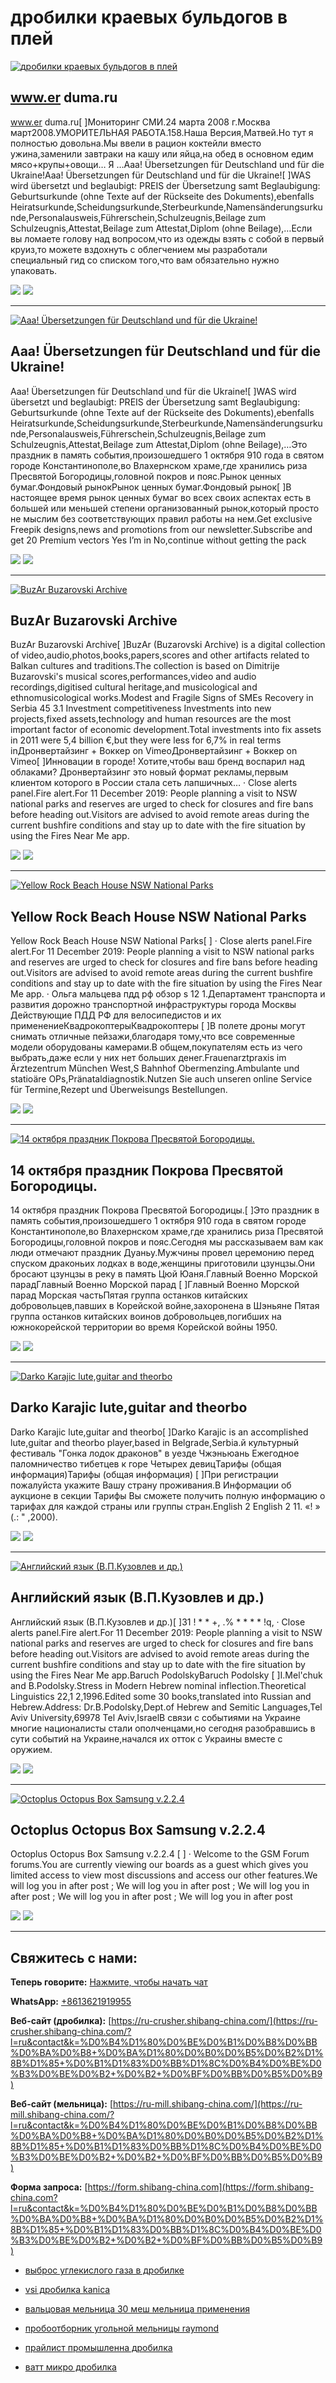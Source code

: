 # дробилки краевых бульдогов в плей

<a href="https://swt.shibang-china.com/?l=ru&img&k=%D0%B4%D1%80%D0%BE%D0%B1%D0%B8%D0%BB%D0%BA%D0%B8+%D0%BA%D1%80%D0%B0%D0%B5%D0%B2%D1%8B%D1%85+%D0%B1%D1%83%D0%BB%D1%8C%D0%B4%D0%BE%D0%B3%D0%BE%D0%B2+%D0%B2+%D0%BF%D0%BB%D0%B5%D0%B9" target="_blank">![дробилки краевых бульдогов в плей](http://static.shibang-china.com/all-800x300/215.jpg)</a>

## www.er duma.ru
www.er duma.ru[ ]Мониторинг СМИ.24 марта 2008 г.Москва март2008.УМОРИТЕЛЬНАЯ РАБОТА.158.Наша Версия,Матвей.Но тут я полностью довольна.Мы ввели в рацион коктейли вместо ужина,заменили завтраки на кашу или яйца,на обед в основном едим мясо+крупы+овощи… Я …Aaa! &#220;bersetzungen f&#252;r Deutschland und f&#252;r die Ukraine!Aaa! &#220;bersetzungen f&#252;r Deutschland und f&#252;r die Ukraine![ ]WAS wird &#252;bersetzt und beglaubigt: PREIS der &#220;bersetzung samt Beglaubigung: Geburtsurkunde (ohne Texte auf der R&#252;ckseite des Dokuments),ebenfalls Heiratsurkunde,Scheidungsurkunde,Sterbeurkunde,Namens&#228;nderungsurkunde,Personalausweis,F&#252;hrerschein,Schulzeugnis,Beilage zum Schulzeugnis,Attestat,Beilage zum Attestat,Diplom (ohne Beilage),…Если вы ломаете голову над вопросом,что из одежды взять с собой в первый круиз,то можете вздохнуть с облегчением мы разработали специальный гид со списком того,что вам обязательно нужно упаковать.


<a href="https://whatsapp.shibangsoft.com/WhatsApp.php" target="_blank" title="WhatsApp">![](http://static.shibang-china.com/icon/whatsapp.png)</a> <a href="https://swt.shibang-china.com/?l=ru&icon&k=%D0%B4%D1%80%D0%BE%D0%B1%D0%B8%D0%BB%D0%BA%D0%B8+%D0%BA%D1%80%D0%B0%D0%B5%D0%B2%D1%8B%D1%85+%D0%B1%D1%83%D0%BB%D1%8C%D0%B4%D0%BE%D0%B3%D0%BE%D0%B2+%D0%B2+%D0%BF%D0%BB%D0%B5%D0%B9" target="_blank">![](http://static.shibang-china.com/icon/chat-ru.png)</a>

---

<a href="https://swt.shibang-china.com/?l=ru&img&k=%D0%B4%D1%80%D0%BE%D0%B1%D0%B8%D0%BB%D0%BA%D0%B8+%D0%BA%D1%80%D0%B0%D0%B5%D0%B2%D1%8B%D1%85+%D0%B1%D1%83%D0%BB%D1%8C%D0%B4%D0%BE%D0%B3%D0%BE%D0%B2+%D0%B2+%D0%BF%D0%BB%D0%B5%D0%B9" target="_blank">![Aaa! &#220;bersetzungen f&#252;r Deutschland und f&#252;r die Ukraine!](http://static.shibang-china.com/all-800x300/694.jpg)</a>

## Aaa! &#220;bersetzungen f&#252;r Deutschland und f&#252;r die Ukraine!
Aaa! &#220;bersetzungen f&#252;r Deutschland und f&#252;r die Ukraine![ ]WAS wird &#252;bersetzt und beglaubigt: PREIS der &#220;bersetzung samt Beglaubigung: Geburtsurkunde (ohne Texte auf der R&#252;ckseite des Dokuments),ebenfalls Heiratsurkunde,Scheidungsurkunde,Sterbeurkunde,Namens&#228;nderungsurkunde,Personalausweis,F&#252;hrerschein,Schulzeugnis,Beilage zum Schulzeugnis,Attestat,Beilage zum Attestat,Diplom (ohne Beilage),…Это праздник в память события,произошедшего 1 октября 910 года в святом городе Константинополе,во Влахернском храме,где хранились риза Пресвятой Богородицы,головной покров и пояс.Рынок ценных бумаг.Фондовый рынокРынок ценных бумаг.Фондовый рынок[ ]В настоящее время рынок ценных бумаг во всех своих аспектах есть в большей или меньшей степени организованный рынок,который просто не мыслим без соответствующих правил работы на нем.Get exclusive Freepik designs,news and promotions from our newsletter.Subscribe and get 20 Premium vectors Yes I’m in No,continue without getting the pack


<a href="https://whatsapp.shibangsoft.com/WhatsApp.php" target="_blank" title="WhatsApp">![](http://static.shibang-china.com/icon/whatsapp.png)</a> <a href="https://swt.shibang-china.com/?l=ru&icon&k=%D0%B4%D1%80%D0%BE%D0%B1%D0%B8%D0%BB%D0%BA%D0%B8+%D0%BA%D1%80%D0%B0%D0%B5%D0%B2%D1%8B%D1%85+%D0%B1%D1%83%D0%BB%D1%8C%D0%B4%D0%BE%D0%B3%D0%BE%D0%B2+%D0%B2+%D0%BF%D0%BB%D0%B5%D0%B9" target="_blank">![](http://static.shibang-china.com/icon/chat-ru.png)</a>

---

<a href="https://swt.shibang-china.com/?l=ru&img&k=%D0%B4%D1%80%D0%BE%D0%B1%D0%B8%D0%BB%D0%BA%D0%B8+%D0%BA%D1%80%D0%B0%D0%B5%D0%B2%D1%8B%D1%85+%D0%B1%D1%83%D0%BB%D1%8C%D0%B4%D0%BE%D0%B3%D0%BE%D0%B2+%D0%B2+%D0%BF%D0%BB%D0%B5%D0%B9" target="_blank">![BuzAr Buzarovski Archive](http://static.shibang-china.com/all-800x300/1034.jpg)</a>

## BuzAr Buzarovski Archive
BuzAr Buzarovski Archive[ ]BuzAr (Buzarovski Archive) is a digital collection of video,audio,photos,books,papers,scores and other artifacts related to Balkan cultures and traditions.The collection is based on Dimitrije Buzarovski's musical scores,performances,video and audio recordings,digitised cultural heritage,and musicological and ethnomusicological works.Modest and Fragile Signs of SMEs Recovery in Serbia 45 3.1 Investment competitiveness Investments into new projects,fixed assets,technology and human resources are the most important factor of economic development.Total investments into fix assets in 2011 were 5,4 billion €,but they were less for 6,7% in real terms inДронвертайзинг + Воккер on VimeoДронвертайзинг + Воккер on Vimeo[ ]Инновации в городе! Хотите,чтобы ваш бренд воспарил над облаками? Дронвертайзинг это новый формат рекламы,первым клиентом которого в России стала сеть лапшичных…&nbsp;&#0183;&#32;Close alerts panel.Fire alert.For 11 December 2019: People planning a visit to NSW national parks and reserves are urged to check for closures and fire bans before heading out.Visitors are advised to avoid remote areas during the current bushfire conditions and stay up to date with the fire situation by using the Fires Near Me app.


<a href="https://whatsapp.shibangsoft.com/WhatsApp.php" target="_blank" title="WhatsApp">![](http://static.shibang-china.com/icon/whatsapp.png)</a> <a href="https://swt.shibang-china.com/?l=ru&icon&k=%D0%B4%D1%80%D0%BE%D0%B1%D0%B8%D0%BB%D0%BA%D0%B8+%D0%BA%D1%80%D0%B0%D0%B5%D0%B2%D1%8B%D1%85+%D0%B1%D1%83%D0%BB%D1%8C%D0%B4%D0%BE%D0%B3%D0%BE%D0%B2+%D0%B2+%D0%BF%D0%BB%D0%B5%D0%B9" target="_blank">![](http://static.shibang-china.com/icon/chat-ru.png)</a>

---

<a href="https://swt.shibang-china.com/?l=ru&img&k=%D0%B4%D1%80%D0%BE%D0%B1%D0%B8%D0%BB%D0%BA%D0%B8+%D0%BA%D1%80%D0%B0%D0%B5%D0%B2%D1%8B%D1%85+%D0%B1%D1%83%D0%BB%D1%8C%D0%B4%D0%BE%D0%B3%D0%BE%D0%B2+%D0%B2+%D0%BF%D0%BB%D0%B5%D0%B9" target="_blank">![Yellow Rock Beach House NSW National Parks](http://static.shibang-china.com/all-800x300/798.jpg)</a>

## Yellow Rock Beach House NSW National Parks
Yellow Rock Beach House NSW National Parks[ ]&nbsp;&#0183;&#32;Close alerts panel.Fire alert.For 11 December 2019: People planning a visit to NSW national parks and reserves are urged to check for closures and fire bans before heading out.Visitors are advised to avoid remote areas during the current bushfire conditions and stay up to date with the fire situation by using the Fires Near Me app.&nbsp;&#0183;&#32;Ольга мальцева пдд рф обзор s 12 1.Департамент транспорта и развития дорожно транспортной инфраструктуры города Москвы Действующие ПДД РФ для велосипедистов и их применениеКвадрокоптерыКвадрокоптеры [ ]В полете дроны могут снимать отличные пейзажи,благодаря тому,что все современные модели оборудованы камерами.В общем,покупателям есть из чего выбрать,даже если у них нет больших денег.Frauenarztpraxis im &#196;rztezentrum M&#252;nchen West,S Bahnhof Obermenzing.Ambulante und statio&#228;re OPs,Pr&#228;nataldiagnostik.Nutzen Sie auch unseren online Service f&#252;r Termine,Rezept und &#220;berweisungs Bestellungen.


<a href="https://whatsapp.shibangsoft.com/WhatsApp.php" target="_blank" title="WhatsApp">![](http://static.shibang-china.com/icon/whatsapp.png)</a> <a href="https://swt.shibang-china.com/?l=ru&icon&k=%D0%B4%D1%80%D0%BE%D0%B1%D0%B8%D0%BB%D0%BA%D0%B8+%D0%BA%D1%80%D0%B0%D0%B5%D0%B2%D1%8B%D1%85+%D0%B1%D1%83%D0%BB%D1%8C%D0%B4%D0%BE%D0%B3%D0%BE%D0%B2+%D0%B2+%D0%BF%D0%BB%D0%B5%D0%B9" target="_blank">![](http://static.shibang-china.com/icon/chat-ru.png)</a>

---

<a href="https://swt.shibang-china.com/?l=ru&img&k=%D0%B4%D1%80%D0%BE%D0%B1%D0%B8%D0%BB%D0%BA%D0%B8+%D0%BA%D1%80%D0%B0%D0%B5%D0%B2%D1%8B%D1%85+%D0%B1%D1%83%D0%BB%D1%8C%D0%B4%D0%BE%D0%B3%D0%BE%D0%B2+%D0%B2+%D0%BF%D0%BB%D0%B5%D0%B9" target="_blank">![14 октября праздник Покрова Пресвятой Богородицы.](http://static.shibang-china.com/all-800x300/43.jpg)</a>

## 14 октября праздник Покрова Пресвятой Богородицы.
14 октября праздник Покрова Пресвятой Богородицы.[ ]Это праздник в память события,произошедшего 1 октября 910 года в святом городе Константинополе,во Влахернском храме,где хранились риза Пресвятой Богородицы,головной покров и пояс.Сегодня мы рассказываем вам как люди отмечают праздник Дуаньу.Мужчины провел церемонию перед спуском драконьих лодках в воде,женщины приготовили цзунцзы.Они бросают цзунцзы в реку в память Цюй Юаня.Главный Военно Морской парадГлавный Военно Морской парад [ ]Главный Военно Морской парад Морская частьПятая группа останков китайских добровольцев,павших в Корейской войне,захоронена в Шэньяне Пятая группа останков китайских воинов добровольцев,погибших на южнокорейской территории во время Корейской войны 1950.


<a href="https://whatsapp.shibangsoft.com/WhatsApp.php" target="_blank" title="WhatsApp">![](http://static.shibang-china.com/icon/whatsapp.png)</a> <a href="https://swt.shibang-china.com/?l=ru&icon&k=%D0%B4%D1%80%D0%BE%D0%B1%D0%B8%D0%BB%D0%BA%D0%B8+%D0%BA%D1%80%D0%B0%D0%B5%D0%B2%D1%8B%D1%85+%D0%B1%D1%83%D0%BB%D1%8C%D0%B4%D0%BE%D0%B3%D0%BE%D0%B2+%D0%B2+%D0%BF%D0%BB%D0%B5%D0%B9" target="_blank">![](http://static.shibang-china.com/icon/chat-ru.png)</a>

---

<a href="https://swt.shibang-china.com/?l=ru&img&k=%D0%B4%D1%80%D0%BE%D0%B1%D0%B8%D0%BB%D0%BA%D0%B8+%D0%BA%D1%80%D0%B0%D0%B5%D0%B2%D1%8B%D1%85+%D0%B1%D1%83%D0%BB%D1%8C%D0%B4%D0%BE%D0%B3%D0%BE%D0%B2+%D0%B2+%D0%BF%D0%BB%D0%B5%D0%B9" target="_blank">![Darko Karajic lute,guitar and theorbo](http://static.shibang-china.com/all-800x300/487.jpg)</a>

## Darko Karajic lute,guitar and theorbo
Darko Karajic lute,guitar and theorbo[ ]Darko Karajic is an accomplished lute,guitar and theorbo player,based in Belgrade,Serbia.й культурный фестиваль &quot;Гонка лодок драконов&quot; в уезде Чжэньюань Ежегодное паломничество тибетцев к горе Четырех девицТарифы (общая информация)Тарифы (общая информация) [ ]При регистрации пожалуйста укажите Вашу страну проживания.В Информации об аукционе в секции Тарифы Вы сможете получить полную информацию о тарифах для каждой страны или группы стран.English 2 English 2 11. &#171;! &#187; (.: &quot; ,2000).


<a href="https://whatsapp.shibangsoft.com/WhatsApp.php" target="_blank" title="WhatsApp">![](http://static.shibang-china.com/icon/whatsapp.png)</a> <a href="https://swt.shibang-china.com/?l=ru&icon&k=%D0%B4%D1%80%D0%BE%D0%B1%D0%B8%D0%BB%D0%BA%D0%B8+%D0%BA%D1%80%D0%B0%D0%B5%D0%B2%D1%8B%D1%85+%D0%B1%D1%83%D0%BB%D1%8C%D0%B4%D0%BE%D0%B3%D0%BE%D0%B2+%D0%B2+%D0%BF%D0%BB%D0%B5%D0%B9" target="_blank">![](http://static.shibang-china.com/icon/chat-ru.png)</a>

---

<a href="https://swt.shibang-china.com/?l=ru&img&k=%D0%B4%D1%80%D0%BE%D0%B1%D0%B8%D0%BB%D0%BA%D0%B8+%D0%BA%D1%80%D0%B0%D0%B5%D0%B2%D1%8B%D1%85+%D0%B1%D1%83%D0%BB%D1%8C%D0%B4%D0%BE%D0%B3%D0%BE%D0%B2+%D0%B2+%D0%BF%D0%BB%D0%B5%D0%B9" target="_blank">![Английский язык (В.П.Кузовлев и др.)](http://static.shibang-china.com/all-800x300/374.jpg)</a>

## Английский язык (В.П.Кузовлев и др.)
Английский язык (В.П.Кузовлев и др.)[ ]31 ! * * +, .% * * * * !q,&nbsp;&#0183;&#32;Close alerts panel.Fire alert.For 11 December 2019: People planning a visit to NSW national parks and reserves are urged to check for closures and fire bans before heading out.Visitors are advised to avoid remote areas during the current bushfire conditions and stay up to date with the fire situation by using the Fires Near Me app.Baruch PodolskyBaruch Podolsky [ ]I.Mel'chuk and B.Podolsky.Stress in Modern Hebrew nominal inflection.Theoretical Linguistics 22,1 2,1996.Edited some 30 books,translated into Russian and Hebrew.Address: Dr.B.Podolsky,Dept.of Hebrew and Semitic Languages,Tel Aviv University,69978 Tel Aviv,IsraelВ связи с событиями на Украине многие националисты стали ополченцами,но сегодня разобравшись в сути событий на Украине,начался их отток с Украины вместе с оружием.


<a href="https://whatsapp.shibangsoft.com/WhatsApp.php" target="_blank" title="WhatsApp">![](http://static.shibang-china.com/icon/whatsapp.png)</a> <a href="https://swt.shibang-china.com/?l=ru&icon&k=%D0%B4%D1%80%D0%BE%D0%B1%D0%B8%D0%BB%D0%BA%D0%B8+%D0%BA%D1%80%D0%B0%D0%B5%D0%B2%D1%8B%D1%85+%D0%B1%D1%83%D0%BB%D1%8C%D0%B4%D0%BE%D0%B3%D0%BE%D0%B2+%D0%B2+%D0%BF%D0%BB%D0%B5%D0%B9" target="_blank">![](http://static.shibang-china.com/icon/chat-ru.png)</a>

---

<a href="https://swt.shibang-china.com/?l=ru&img&k=%D0%B4%D1%80%D0%BE%D0%B1%D0%B8%D0%BB%D0%BA%D0%B8+%D0%BA%D1%80%D0%B0%D0%B5%D0%B2%D1%8B%D1%85+%D0%B1%D1%83%D0%BB%D1%8C%D0%B4%D0%BE%D0%B3%D0%BE%D0%B2+%D0%B2+%D0%BF%D0%BB%D0%B5%D0%B9" target="_blank">![Octoplus Octopus Box Samsung v.2.2.4](http://static.shibang-china.com/all-800x300/628.jpg)</a>

## Octoplus Octopus Box Samsung v.2.2.4
Octoplus Octopus Box Samsung v.2.2.4 [ ]&nbsp;&#0183;&#32;Welcome to the GSM Forum forums.You are currently viewing our boards as a guest which gives you limited access to view most discussions and access our other features.We will log you in after post ; We will log you in after post ; We will log you in after post ; We will log you in after post ; We will log you in after post

<a href="https://whatsapp.shibangsoft.com/WhatsApp.php" target="_blank" title="WhatsApp">![](http://static.shibang-china.com/icon/whatsapp.png)</a> <a href="https://swt.shibang-china.com/?l=ru&icon&k=%D0%B4%D1%80%D0%BE%D0%B1%D0%B8%D0%BB%D0%BA%D0%B8+%D0%BA%D1%80%D0%B0%D0%B5%D0%B2%D1%8B%D1%85+%D0%B1%D1%83%D0%BB%D1%8C%D0%B4%D0%BE%D0%B3%D0%BE%D0%B2+%D0%B2+%D0%BF%D0%BB%D0%B5%D0%B9" target="_blank">![](http://static.shibang-china.com/icon/chat-ru.png)</a>

---
## Свяжитесь с нами:

**Теперь говорите:** [Нажмите, чтобы начать чат](https://swt.shibang-china.com?l=ru&contact&k=%D0%B4%D1%80%D0%BE%D0%B1%D0%B8%D0%BB%D0%BA%D0%B8+%D0%BA%D1%80%D0%B0%D0%B5%D0%B2%D1%8B%D1%85+%D0%B1%D1%83%D0%BB%D1%8C%D0%B4%D0%BE%D0%B3%D0%BE%D0%B2+%D0%B2+%D0%BF%D0%BB%D0%B5%D0%B9)

**WhatsApp:**  [+8613621919955](https://whatsapp.shibangsoft.com/WhatsApp.php)

**Веб-сайт (дробилка):** [https://ru-crusher.shibang-china.com/](https://ru-crusher.shibang-china.com/?l=ru&contact&k=%D0%B4%D1%80%D0%BE%D0%B1%D0%B8%D0%BB%D0%BA%D0%B8+%D0%BA%D1%80%D0%B0%D0%B5%D0%B2%D1%8B%D1%85+%D0%B1%D1%83%D0%BB%D1%8C%D0%B4%D0%BE%D0%B3%D0%BE%D0%B2+%D0%B2+%D0%BF%D0%BB%D0%B5%D0%B9)

**Веб-сайт (мельница):** [https://ru-mill.shibang-china.com/](https://ru-mill.shibang-china.com/?l=ru&contact&k=%D0%B4%D1%80%D0%BE%D0%B1%D0%B8%D0%BB%D0%BA%D0%B8+%D0%BA%D1%80%D0%B0%D0%B5%D0%B2%D1%8B%D1%85+%D0%B1%D1%83%D0%BB%D1%8C%D0%B4%D0%BE%D0%B3%D0%BE%D0%B2+%D0%B2+%D0%BF%D0%BB%D0%B5%D0%B9)

**Форма запроса:** [https://form.shibang-china.com](https://form.shibang-china.com?l=ru&contact&k=%D0%B4%D1%80%D0%BE%D0%B1%D0%B8%D0%BB%D0%BA%D0%B8+%D0%BA%D1%80%D0%B0%D0%B5%D0%B2%D1%8B%D1%85+%D0%B1%D1%83%D0%BB%D1%8C%D0%B4%D0%BE%D0%B3%D0%BE%D0%B2+%D0%B2+%D0%BF%D0%BB%D0%B5%D0%B9)

* [выброс углекислого газа в дробилке](../116/%D0%B2%D1%8B%D0%B1%D1%80%D0%BE%D1%81%20%D1%83%D0%B3%D0%BB%D0%B5%D0%BA%D0%B8%D1%81%D0%BB%D0%BE%D0%B3%D0%BE%20%D0%B3%D0%B0%D0%B7%D0%B0%20%D0%B2%20%D0%B4%D1%80%D0%BE%D0%B1%D0%B8%D0%BB%D0%BA%D0%B5.md)

* [vsi дробилка kanica](../112/vsi%20%D0%B4%D1%80%D0%BE%D0%B1%D0%B8%D0%BB%D0%BA%D0%B0%20kanica.md)

* [вальцовая мельница 30 меш мельница применения](../109/%D0%B2%D0%B0%D0%BB%D1%8C%D1%86%D0%BE%D0%B2%D0%B0%D1%8F%20%D0%BC%D0%B5%D0%BB%D1%8C%D0%BD%D0%B8%D1%86%D0%B0%2030%20%D0%BC%D0%B5%D1%88%20%D0%BC%D0%B5%D0%BB%D1%8C%D0%BD%D0%B8%D1%86%D0%B0%20%D0%BF%D1%80%D0%B8%D0%BC%D0%B5%D0%BD%D0%B5%D0%BD%D0%B8%D1%8F.md)

* [пробоотборник угольной мельницы raymond](../116/%D0%BF%D1%80%D0%BE%D0%B1%D0%BE%D0%BE%D1%82%D0%B1%D0%BE%D1%80%D0%BD%D0%B8%D0%BA%20%D1%83%D0%B3%D0%BE%D0%BB%D1%8C%D0%BD%D0%BE%D0%B9%20%D0%BC%D0%B5%D0%BB%D1%8C%D0%BD%D0%B8%D1%86%D1%8B%20raymond.md)

* [прайлист промышленна дробилка](../108/%D0%BF%D1%80%D0%B0%D0%B9%D0%BB%D0%B8%D1%81%D1%82%20%D0%BF%D1%80%D0%BE%D0%BC%D1%8B%D1%88%D0%BB%D0%B5%D0%BD%D0%BD%D0%B0%20%D0%B4%D1%80%D0%BE%D0%B1%D0%B8%D0%BB%D0%BA%D0%B0.md)

* [ватт микро дробилка](../115/%D0%B2%D0%B0%D1%82%D1%82%20%D0%BC%D0%B8%D0%BA%D1%80%D0%BE%20%D0%B4%D1%80%D0%BE%D0%B1%D0%B8%D0%BB%D0%BA%D0%B0.md)